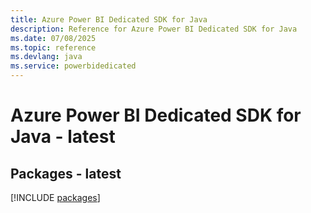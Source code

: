 ```yaml
---
title: Azure Power BI Dedicated SDK for Java
description: Reference for Azure Power BI Dedicated SDK for Java
ms.date: 07/08/2025
ms.topic: reference
ms.devlang: java
ms.service: powerbidedicated
---
```

# Azure Power BI Dedicated SDK for Java - latest
## Packages - latest
[!INCLUDE [packages](power-bi-dedicated-index.md)]